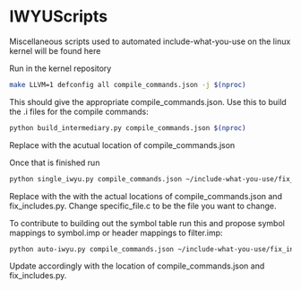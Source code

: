 # IWYUScripts
Miscellaneous scripts used to automated include-what-you-use on the linux kernel will be found here

Run in the kernel repository
```bash
make LLVM=1 defconfig all compile_commands.json -j $(nproc)
```
This should give the appropriate compile_commands.json. Use this to build the .i files for the compile commands:

```bash
python build_intermediary.py compile_commands.json $(nproc)
```

Replace with the acutual location of compile_commands.json




Once that is finished run

```bash
python single_iwyu.py compile_commands.json ~/include-what-you-use/fix_includes.py specific_file.c
```

Replace with the with the actual locations of compile_commands.json and fix_includes.py. 
Change specific_file.c to be the file you want to change.

To contribute to building out the symbol table run this and propose symbol mappings to symbol.imp or header mappings to filter.imp:

```bash
python auto-iwyu.py compile_commands.json ~/include-what-you-use/fix_includes.py
```
Update accordingly with the location of compile_commands.json and fix_includes.py.
